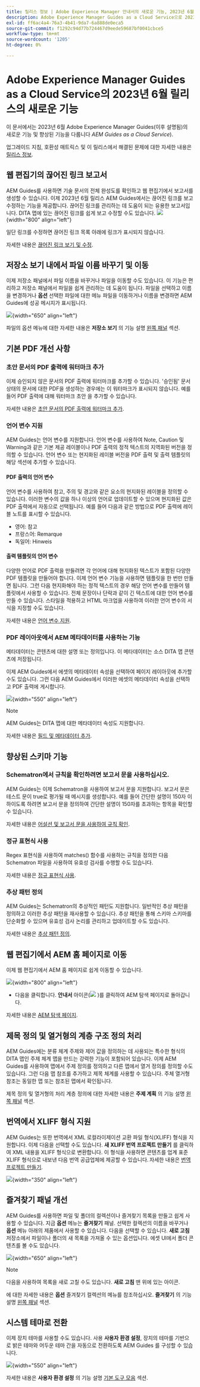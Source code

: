 ```yaml
---
title: 릴리스 정보 | Adobe Experience Manager 안내서의 새로운 기능, 2023년 6월 릴리스
description: Adobe Experience Manager Guides as a Cloud Service으로 2023년 6월 릴리스의 새로운 기능과 향상된 기능을 알아보십시오
exl-id: ff6ac4a4-76a3-4b41-9da7-6a888de0eca5
source-git-commit: f1292c94d77b724467d9eede59687bf0041cbce5
workflow-type: tm+mt
source-wordcount: '1205'
ht-degree: 0%

---
```


# Adobe Experience Manager Guides as a Cloud Service의 2023년 6월 릴리스의 새로운 기능

이 문서에서는 2023년 6월 Adobe Experience Manager Guides(이후 설명됨)의 새로운 기능 및 향상된 기능을 다룹니다 *AEM Guides as a Cloud Service*).

업그레이드 지침, 호환성 매트릭스 및 이 릴리스에서 해결된 문제에 대한 자세한 내용은 [릴리스 정보](release-notes-2023.6.0.md).

## 웹 편집기의 끊어진 링크 보고서

AEM Guides를 사용하면 기술 문서의 전체 완성도를 확인하고 웹 편집기에서 보고서를 생성할 수 있습니다. 이제 2023년 6월 릴리스 AEM Guides에서는 끊어진 링크를 보고 수정하는 기능을 제공합니다. 끊어진 링크를 관리하는 데 도움이 되는 유용한 보고서입니다. DITA 맵에 있는 끊어진 링크를 쉽게 보고 수정할 수도 있습니다.
![](assets/broken-link-report.png){width="800" align="left"}

일단 링크를 수정하면 끊어진 링크 목록 아래에 링크가 표시되지 않습니다.

자세한 내용은 [끊어진 링크 보기 및 수정](../user-guide/reports-web-editor.md#report-broken-links).

## 저장소 보기 내에서 파일 이름 바꾸기 및 이동

이제 저장소 패널에서 파일 이름을 바꾸거나 파일을 이동할 수도 있습니다. 이 기능은 편리하고 저장소 패널에서 파일을 쉽게 관리하는 데 도움이 됩니다. 파일을 선택하고 이름을 변경하거나 **옵션** 선택한 파일에 대한 메뉴 파일을 이동하거나 이름을 변경하면 AEM Guides에 성공 메시지가 표시됩니다.

![](assets/rename-move-assets.png){width="650" align="left"}

파일의 옵션 메뉴에 대한 자세한 내용은 **저장소 보기** 의 기능 설명 [왼쪽 패널](../user-guide/web-editor-features.md#id2051EA0M0HS) 섹션.

## 기본 PDF 개선 사항

### 초안 문서의 PDF 출력에 워터마크 추가

이제 승인되지 않은 문서의 PDF 출력에 워터마크를 추가할 수 있습니다. &#39;승인됨&#39; 문서 상태의 문서에 대한 PDF을 생성하는 경우에는 이 워터마크가 표시되지 않습니다. 예를 들어 PDF 출력에 대해 워터마크 초안 을 추가할 수 있습니다.

자세한 내용은 [초안 문서의 PDF 출력에 워터마크 추가](../native-pdf/use-javascript-content-style.md#watermark-draft-document).

### 언어 변수 지원

AEM Guides는 언어 변수를 지원합니다. 언어 변수를 사용하여 Note, Caution 및 Warning과 같은 기본 제공 레이블이나 PDF 출력의 정적 텍스트의 지역화된 버전을 정의할 수 있습니다.
언어 변수 또는 현지화된 레이블 버전을 PDF 출력 및 출력 템플릿의 해당 섹션에 추가할 수 있습니다.

#### PDF 출력의 언어 변수

언어 변수를 사용하여 참고, 주의 및 경고와 같은 요소의 현지화된 레이블을 정의할 수 있습니다. 이러한 변수의 값을 하나 이상의 언어로 업데이트할 수 있으며 현지화된 값은 PDF 출력에서 자동으로 선택됩니다.
예를 들어 다음과 같은 방법으로 PDF 출력에 레이블 노트를 표시할 수 있습니다.

* 영어: 참고
* 프랑스어: Remarque
* 독일어: Hinweis

#### 출력 템플릿의 언어 변수

다양한 언어로 PDF 출력을 만들려면 각 언어에 대해 현지화된 텍스트가 포함된 다양한 PDF 템플릿을 만들어야 합니다. 이제 언어 변수 기능을 사용하면 템플릿을 한 번만 만들면 됩니다. 그런 다음 현지화해야 하는 정적 텍스트의 경우 해당 언어 변수를 만들어 템플릿에서 사용할 수 있습니다.
전체 문장이나 단락과 같이 긴 텍스트에 대한 언어 변수를 만들 수 있습니다. 스타일을 적용하고 HTML 마크업을 사용하여 이러한 언어 변수의 서식을 지정할 수도 있습니다.

자세한 내용은 [언어 변수 지원](../native-pdf/native-pdf-language-variables.md).

### PDF 레이아웃에서 AEM 메타데이터를 사용하는 기능

메타데이터는 콘텐츠에 대한 설명 또는 정의입니다. 이 메타데이터는 소스 DITA 맵 콘텐츠에 저장됩니다.

이제 AEM Guides에서 에셋의 메타데이터 속성을 선택하여 페이지 레이아웃에 추가할 수도 있습니다. 그런 다음 AEM Guides에서 이러한 에셋의 메타데이터 속성을 선택하고 PDF 출력에 게시합니다.


![](assets/native-pdf-metadata-asset.png){width="550" align="left"}

>[!NOTE]
>
> AEM Guides는 DITA 맵에 대한 메타데이터 속성도 지원합니다.

자세한 내용은 [필드 및 메타데이터 추가](../native-pdf/design-page-layout.md#add-fields-metadata).


## 향상된 스키마 기능

### Schematron에서 규칙을 확인하려면 보고서 문을 사용하십시오.

AEM Guides는 이제 Schematron을 사용하여 보고서 문을 지원합니다. 보고서 문은 테스트 문이 true로 평가될 때 메시지를 생성합니다. 예를 들어 간단한 설명이 150자 이하이도록 하려면 보고서 문을 정의하여 간단한 설명이 150자를 초과하는 항목을 확인할 수 있습니다.

자세한 내용은 [어설션 및 보고서 문을 사용하여 규칙 확인](../user-guide/support-schematron-file.md#schematron-assert-report).

### 정규 표현식 사용

Regex 표현식을 사용하여 matches() 함수를 사용하는 규칙을 정의한 다음 Schematron 파일을 사용하여 유효성 검사를 수행할 수도 있습니다.

자세한 내용은 [정규 표현식 사용](../user-guide/support-schematron-file.md#schematron-assert-report).


### 추상 패턴 정의

AEM Guides는 Schematron의 추상적인 패턴도 지원합니다. 일반적인 추상 패턴을 정의하고 이러한 추상 패턴을 재사용할 수 있습니다. 추상 패턴을 통해 스키마 스키마를 단순화할 수 있으며 유효성 검사 논리를 관리하고 업데이트할 수도 있습니다.


자세한 내용은 [추상 패턴 정의](../user-guide/support-schematron-file.md#schematron-abstract-patterns).

## 웹 편집기에서 AEM 홈 페이지로 이동

이제 웹 편집기에서 AEM 홈 페이지로 쉽게 이동할 수 있습니다.

![](assets/web-editor-launch-page.png){width="800" align="left"}

* 다음을 클릭합니다. **안내서** 아이콘(![](assets/aem-guides-icon.png) )를 클릭하여 AEM 탐색 페이지로 돌아갑니다.


자세한 내용은 [AEM 탐색 페이지](../user-guide/web-editor-launch-editor.md#id2056BG00RZJ).

## 제목 정의 및 열거형의 계층 구조 정의 처리

AEM Guides에는 분류 체계 주제와 제어 값을 정의하는 데 사용되는 특수한 형식의 DITA 맵인 주제 체계 맵을 만드는 강력한 기능이 포함되어 있습니다. 이제 AEM Guides를 사용하여 맵에서 주제 정의를 정의하고 다른 맵에서 열거 정의를 정의할 수도 있습니다. 그런 다음 맵 참조를 추가하고 제목 체계를 사용할 수 있습니다.
주체 열거형 참조는 동일한 맵 또는 참조된 맵에서 확인됩니다.

제목 정의 및 열거형의 처리 계층 정의에 대한 자세한 내용은 **주제 계획** 의 기능 설명 [왼쪽 패널](../user-guide/web-editor-features.md#id2051EA0M0HS) 섹션.

## 번역에서 XLIFF 형식 지원

AEM Guides는 또한 번역에서 XML 로컬라이제이션 교환 파일 형식(XLIFF) 형식을 지원합니다. 이제 다음을 선택할 수도 있습니다. **새 XLIFF 번역 프로젝트 만들기** 를 클릭하여 XML 내용을 XLIFF 형식으로 변환합니다.
이 형식을 사용하면 콘텐츠를 업계 표준 XLIFF 형식으로 내보낸 다음 번역 공급업체에 제공할 수 있습니다. 자세한 내용은 [번역 프로젝트 만들기](../user-guide/translate-documents-web-editor.md#create-translation-project).

![](assets/translation-project-types.png){width="350" align="left"}



## 즐겨찾기 패널 개선

AEM Guides를 사용하면 파일 및 폴더의 컬렉션이나 즐겨찾기 목록을 만들고 쉽게 사용할 수 있습니다. 지금 **옵션** 메뉴는 **즐겨찾기** 패널. 선택한 컬렉션의 이름을 바꾸거나 **옵션** 메뉴 아래의 제품에서 사용할 수 있습니다. 다음을 선택할 수 있습니다. **새로 고침** 저장소에서 파일이나 폴더의 새 목록을 가져올 수 있는 옵션입니다. 에셋 UI에서 폴더 콘텐츠를 볼 수도 있습니다.

![](assets/favorites-options.png){width="650" align="left"}

>[!NOTE]
>
> 다음을 사용하여 목록을 새로 고칠 수도 있습니다. **새로 고침** 맨 위에 있는 아이콘.

에 대한 자세한 내용은 **옵션** 즐겨찾기 컬렉션의 메뉴를 참조하십시오. **즐겨찾기** 의 기능 설명 [왼쪽 패널](../user-guide/web-editor-features.md#id2051EA0M0HS) 섹션.

## 시스템 테마로 전환

이제 장치 테마를 사용할 수도 있습니다. 사용 **사용자 환경 설정**, 장치의 테마를 기반으로 밝은 테마와 어두운 테마 간을 자동으로 전환하도록 AEM Guides 를 구성할 수 있습니다.

![](assets/device-theme-user-preferences.png){width="550" align="left"}

자세한 내용은 **사용자 환경 설정** 의 기능 설명 [기본 도구 모음](../user-guide/web-editor-features.md#id2051EA0G05Z) 섹션.
